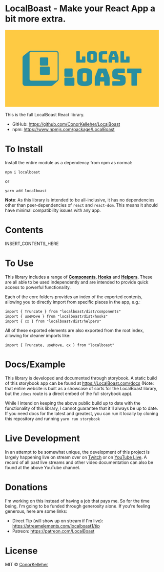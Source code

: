 # LocalBoast - Make your React App a bit more extra.

![BannerImage](assets/icons/ColourSolidWide.jpeg)

This is the full LocalBoast React library.

- GitHub: https://github.com/ConorKelleher/LocalBoast
- npm: https://www.npmjs.com/package/LocalBoast

# To Install

Install the entire module as a dependency from npm as normal:

```
npm i localboast
```

or

```
yarn add localboast
```

**Note**: As this library is intended to be all-inclusive, it has no dependencies other than peer-dependencies of `react` and `react-dom`. This means it should have minimal compatibility issues with any app.

# Contents

INSERT_CONTENTS_HERE

# To Use

This library includes a range of [**Components**](https://github.com/ConorKelleher/localboast/tree/main/src/components), [**Hooks**](https://github.com/ConorKelleher/localboast/tree/main/src/hooks) and [**Helpers**](https://github.com/ConorKelleher/localboast/tree/main/src/helpers). These are all able to be used independently and are intended to provide quick access to powerful functionality.

Each of the core folders provides an index of the exported contents, allowing you to directly import from specific places in the app, e.g.:

```
import { Truncate } from "localboast/dist/components"
import { useMove } from "localboast/dist/hooks"
import { cx } from "localboast/dist/helpers"
```

All of these exported elements are also exported from the root index, allowing for cleaner imports like:

```
import { Truncate, useMove, cx } from "localboast"
```

# Docs/Example

This library is developed and documented through storybook.
A static build of this storybook app can be found at https://LocalBoast.com/docs
(Note: that entire website is built as a showcase of sorts for the LocalBoast library, but the `/docs` route is a direct embed of the full storybook app).

While I intend on keeping the above public build up to date with the functionality of this library, I cannot guarantee that it'll always be up to date. If you need docs for the latest and greatest, you can run it locally by cloning this repository and running `yarn run storybook`

# Live Development

In an attempt to be somewhat unique, the development of this project is largely happening live on stream over on [Twitch](https://twitch.tv/localboast1) or on [YouTube Live](http://youtube.com/channel/UCt-IaL4qQsOU6_rbS7zky1Q/live). A record of all past live streams and other video documentation can also be found at the above YouTube channel.

# Donations

I'm working on this instead of having a job that pays me. So for the time being, I'm going to be funded through generosity alone. If you're feeling generous, here are some links:

- Direct Tip (will show up on stream if I'm live): https://streamelements.com/localboast1/tip
- Patreon: https://patreon.com/LocalBoast

# License

MIT © [ConorKelleher](https://github/com/ConorKelleher)
